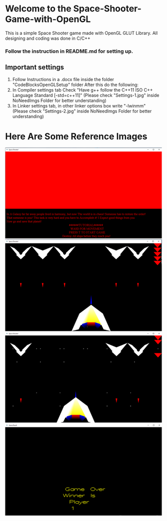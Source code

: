 # Welcome to the Space-Shooter-Game-with-OpenGL
This is a simple Space Shooter game made with OpenGL GLUT Library.
All designing and coding was done in C/C++
### Follow the instruction in README.md for setting up.
## Important settings
1. Follow Instructions in a .docx file inside the folder "CodeBlocksOpenGLSetup" folder
After this do the following:
2. In Compiler settings tab Check "Have g++ follow the C++11 ISO C++ Language Standard [-std=c++11]" (Please check "Settings-1.jpg" inside NoNeedImgs Folder for better understanding)
3. In Linker settings tab, in other linker options box write "-lwinmm" (Please check "Settings-2.jpg" inside NoNeedImgs Folder for better understanding)

# **Here Are Some Reference Images**
![Splash Screen](https://github.com/IshmamNewaz/Space-Shooter-Game-with-OpenGL/blob/main/NoNeedImgs/Splash.png)
![In Game Picture 1](https://github.com/IshmamNewaz/Space-Shooter-Game-with-OpenGL/blob/main/NoNeedImgs/Game-1.png)
![In Game Picture-2](https://github.com/IshmamNewaz/Space-Shooter-Game-with-OpenGL/blob/main/NoNeedImgs/Game-2.png)
![Game Over](https://github.com/IshmamNewaz/Space-Shooter-Game-with-OpenGL/blob/main/NoNeedImgs/Over.png)

